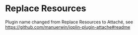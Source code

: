 # Replace Resources
Plugin name changed from Replace Resources to Attaché, see https://github.com/manuerwin/joplin-plugin-attache#readme